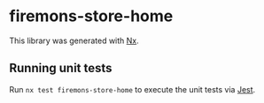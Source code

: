# firemons-store-home

This library was generated with [Nx](https://nx.dev).

## Running unit tests

Run `nx test firemons-store-home` to execute the unit tests via [Jest](https://jestjs.io).
